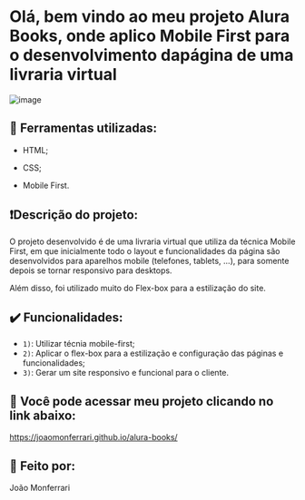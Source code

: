 # Olá, bem vindo ao meu projeto Alura Books, onde aplico Mobile First para o desenvolvimento dapágina de uma livraria virtual

![image](https://github.com/user-attachments/assets/b32b1784-d24b-4913-be7a-a7bfdcb98202)

## :hammer: Ferramentas utilizadas:

* HTML;
  
* CSS;
  
* Mobile First.

## ❗Descrição do projeto:

O projeto desenvolvido é de uma livraria virtual que utiliza da técnica Mobile First, em que inicialmente todo o layout e funcionalidades da página são desenvolvidos para aparelhos mobile (telefones, tablets, ...), para somente depois se tornar responsivo para desktops.

Além disso, foi utilizado muito do Flex-box para a estilização do site.

## ✔️ Funcionalidades:

- `1)`: Utilizar técnia mobile-first;
- `2)`: Aplicar o flex-box para a estilização e configuração das páginas e funcionalidades;
- `3)`: Gerar um site responsivo e funcional para o cliente.

## 🔗 Você pode acessar meu projeto clicando no link abaixo:

https://joaomonferrari.github.io/alura-books/

## 🔧 Feito por:

João Monferrari
